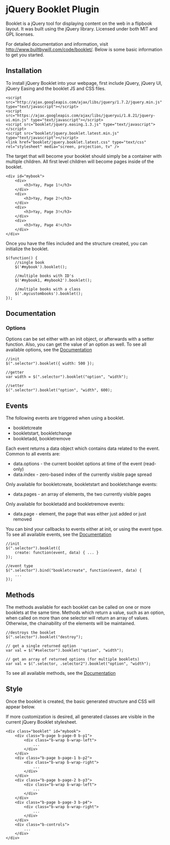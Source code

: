 # jQuery Booklet Plugin

Booklet is a jQuery tool for displaying content on the web in a flipbook layout. 
It was built using the jQuery library. Licensed under both MIT and GPL licenses.

For detailed documentation and information, visit http://www.builtbywill.com/code/booklet/. 
Below is some basic information to get you started.

## Installation

To install jQuery Booklet into your webpage, first include jQuery, jQuery UI, jQuery Easing 
and the booklet JS and CSS files.

	<script src="http://ajax.googleapis.com/ajax/libs/jquery/1.7.2/jquery.min.js" type="text/javascript"></script>
	<script src="https://ajax.googleapis.com/ajax/libs/jqueryui/1.8.21/jquery-ui.min.js" type="text/javascript"></script>
	<script src="booklet/jquery.easing.1.3.js" type="text/javascript"></script>
	<script src="booklet/jquery.booklet.latest.min.js" type="text/javascript"></script>
	<link href="booklet/jquery.booklet.latest.css" type="text/css" rel="stylesheet" media="screen, projection, tv" />

The target that will become your booklet should simply be a container with multiple children. All first level children will become
pages inside of the booklet.

	<div id="mybook">
		<div> 
			<h3>Yay, Page 1!</h3>
		</div>
		<div> 
			<h3>Yay, Page 2!</h3>
		</div>
		<div> 
			<h3>Yay, Page 3!</h3>
		</div>
		<div> 
			<h3>Yay, Page 4!</h3>
		</div>
	</div>

Once you have the files included and the structure created, you can initialize the booklet.

	$(function() {
		//single book
		$('#mybook').booklet();
	
		//multiple books with ID's
		$('#mybook1, #mybook2').booklet();
	
		//multiple books with a class
		$('.mycustombooks').booklet();
	});

## Documentation
### Options

Options can be set either with an init object, or afterwards with a setter function. Also, you can get the value of an option 
as well. To see all available options, see the [Documentation](http://www.builtbywill.com/code/booklet/documentation)

	//init
	$(".selector").booklet({ width: 500 });
	
	//getter
	var width = $(".selector").booklet("option", "width");
	
	//setter
	$(".selector").booklet("option", "width", 600);
	

## Events

The following events are triggered when using a booklet.

* bookletcreate
* bookletstart, bookletchange
* bookletadd, bookletremove

Each event returns a data object which contains data related to the event. Common to all events are:

* data.options - the current booklet options at time of the event (read-only)
* data.index - zero-based index of the currently visible page spread

Only available for bookletcreate, bookletstart and bookletchange events:

* data.pages - an array of elements, the two currently visible pages

Only available for bookletadd and bookletremove events:

* data.page - element, the page that was either just added or just removed

You can bind your callbacks to events either at init, or using the event type. 
To see all available events, see the [Documentation](http://www.builtbywill.com/code/booklet/documentation)

	//init
	$(".selector").booklet({
		create: function(event, data) { ... }
	});
	
	//event type
	$(".selector").bind("bookletcreate", function(event, data) {
		...
	});

## Methods
The methods available for each booklet can be called on one or more booklets at the same time. 
Methods which return a value, such as an option, when called on more than one selector will return an array of values. 
Otherwise, the chainability of the elements will be maintained.

	//destroys the booklet
	$(".selector").booklet("destroy");
	
	// get a single returned option
	var val = $("#selector").booklet("option", "width");
	
	// get an array of returned options (for multiple booklets)
	var val = $(".selector, .selector2").booklet("option", "width");

To see all available methods, see the [Documentation](http://www.builtbywill.com/code/booklet/documentation)

## Style

Once the booklet is created, the basic generated structure and CSS will appear below.

If more customization is desired, all generated classes are visible in the current jQuery Booklet stylesheet.

	<div class="booklet" id="mybook">
	    <div class="b-page b-page-0 b-p1">
	        <div class="b-wrap b-wrap-left">
	            ...
	        </div>
	    </div>
	    <div class="b-page b-page-1 b-p2">
	        <div class="b-wrap b-wrap-right">
	            ...
	        </div>
	    </div>
	    <div class="b-page b-page-2 b-p3">
	        <div class="b-wrap b-wrap-left">
	            ...
	        </div>
	    </div>
	    <div class="b-page b-page-3 b-p4">
	        <div class="b-wrap b-wrap-right">
	            ...
	        </div>
	    </div>
	    <div class="b-controls">
	        ...
	    </div>
	</div>

